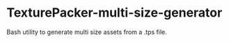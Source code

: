 TexturePacker-multi-size-generator
==================================

Bash utility to generate multi size assets from a .tps file.
